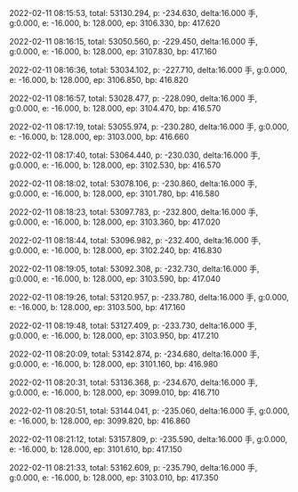 2022-02-11 08:15:53, total: 53130.294, p: -234.630, delta:16.000 手, g:0.000, e: -16.000, b: 128.000, ep: 3106.330, bp: 417.620

2022-02-11 08:16:15, total: 53050.560, p: -229.450, delta:16.000 手, g:0.000, e: -16.000, b: 128.000, ep: 3107.830, bp: 417.160

2022-02-11 08:16:36, total: 53034.102, p: -227.710, delta:16.000 手, g:0.000, e: -16.000, b: 128.000, ep: 3106.850, bp: 416.820

2022-02-11 08:16:57, total: 53028.477, p: -228.090, delta:16.000 手, g:0.000, e: -16.000, b: 128.000, ep: 3104.470, bp: 416.570

2022-02-11 08:17:19, total: 53055.974, p: -230.280, delta:16.000 手, g:0.000, e: -16.000, b: 128.000, ep: 3103.000, bp: 416.660

2022-02-11 08:17:40, total: 53064.440, p: -230.030, delta:16.000 手, g:0.000, e: -16.000, b: 128.000, ep: 3102.530, bp: 416.570

2022-02-11 08:18:02, total: 53078.106, p: -230.860, delta:16.000 手, g:0.000, e: -16.000, b: 128.000, ep: 3101.780, bp: 416.580

2022-02-11 08:18:23, total: 53097.783, p: -232.800, delta:16.000 手, g:0.000, e: -16.000, b: 128.000, ep: 3103.360, bp: 417.020

2022-02-11 08:18:44, total: 53096.982, p: -232.400, delta:16.000 手, g:0.000, e: -16.000, b: 128.000, ep: 3102.240, bp: 416.830

2022-02-11 08:19:05, total: 53092.308, p: -232.730, delta:16.000 手, g:0.000, e: -16.000, b: 128.000, ep: 3103.590, bp: 417.040

2022-02-11 08:19:26, total: 53120.957, p: -233.780, delta:16.000 手, g:0.000, e: -16.000, b: 128.000, ep: 3103.500, bp: 417.160

2022-02-11 08:19:48, total: 53127.409, p: -233.730, delta:16.000 手, g:0.000, e: -16.000, b: 128.000, ep: 3103.950, bp: 417.210

2022-02-11 08:20:09, total: 53142.874, p: -234.680, delta:16.000 手, g:0.000, e: -16.000, b: 128.000, ep: 3101.160, bp: 416.980

2022-02-11 08:20:31, total: 53136.368, p: -234.670, delta:16.000 手, g:0.000, e: -16.000, b: 128.000, ep: 3099.010, bp: 416.710

2022-02-11 08:20:51, total: 53144.041, p: -235.060, delta:16.000 手, g:0.000, e: -16.000, b: 128.000, ep: 3099.820, bp: 416.860

2022-02-11 08:21:12, total: 53157.809, p: -235.590, delta:16.000 手, g:0.000, e: -16.000, b: 128.000, ep: 3101.610, bp: 417.150

2022-02-11 08:21:33, total: 53162.609, p: -235.790, delta:16.000 手, g:0.000, e: -16.000, b: 128.000, ep: 3103.010, bp: 417.350